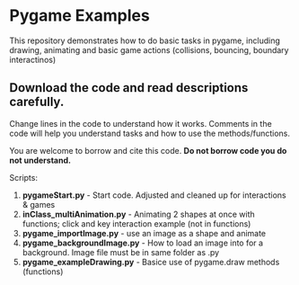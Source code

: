 # Pygame Examples

This repository demonstrates how to do basic tasks in pygame, including drawing, animating and basic game actions (collisions, bouncing, boundary interactinos)

## Download the code and read descriptions carefully.
Change lines in the code to understand how it works.
Comments in the code will help you understand tasks and how to use the methods/functions.

You are welcome to borrow and cite this code. 
**Do not borrow code you do not understand.**

Scripts:
1. **pygameStart.py** - Start code. Adjusted and cleaned up for interactions & games
2. **inClass_multiAnimation.py** - Animating 2 shapes at once with functions; click and key interaction example (not in functions)
3. **pygame_importImage.py** - use an image as a shape and animate
4. **pygame_backgroundImage.py** - How to load an image into for a background. Image file must be in same folder as .py
5. **pygame_exampleDrawing.py** - Basice use of pygame.draw methods (functions)
